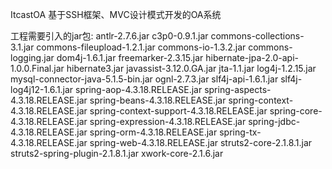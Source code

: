 ItcastOA
基于SSH框架、MVC设计模式开发的OA系统

工程需要引入的jar包:
antlr-2.7.6.jar
c3p0-0.9.1.jar
commons-collections-3.1.jar
commons-fileupload-1.2.1.jar
commons-io-1.3.2.jar
commons-logging.jar
dom4j-1.6.1.jar
freemarker-2.3.15.jar
hibernate-jpa-2.0-api-1.0.0.Final.jar
hibernate3.jar
javassist-3.12.0.GA.jar
jta-1.1.jar
log4j-1.2.15.jar
mysql-connector-java-5.1.5-bin.jar
ognl-2.7.3.jar
slf4j-api-1.6.1.jar
slf4j-log4j12-1.6.1.jar
spring-aop-4.3.18.RELEASE.jar
spring-aspects-4.3.18.RELEASE.jar
spring-beans-4.3.18.RELEASE.jar
spring-context-4.3.18.RELEASE.jar
spring-context-support-4.3.18.RELEASE.jar
spring-core-4.3.18.RELEASE.jar
spring-expression-4.3.18.RELEASE.jar
spring-jdbc-4.3.18.RELEASE.jar
spring-orm-4.3.18.RELEASE.jar
spring-tx-4.3.18.RELEASE.jar
spring-web-4.3.18.RELEASE.jar
struts2-core-2.1.8.1.jar
struts2-spring-plugin-2.1.8.1.jar
xwork-core-2.1.6.jar
